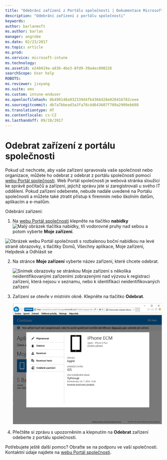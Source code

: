 ```yaml
---
title: "Odebrání zařízení z Portálu společnosti | Dokumentace Microsoftu"
description: "Odebrání zařízení z portálu společnosti"
keywords: 
author: barlanmsft
ms.author: barlan
manager: angrobe
ms.date: 02/23/2017
ms.topic: article
ms.prod: 
ms.service: microsoft-intune
ms.technology: 
ms.assetid: e240419a-a836-4be3-8fd9-39a4ec890226
searchScope: User help
ROBOTS: 
ms.reviewer: jieyang
ms.suite: ems
ms.custom: intune-enduser
ms.openlocfilehash: 0b490148a932339d4fb4366d28e020416782ceee
ms.sourcegitcommit: db7a7bbead3a3fa78c4d643607f709a2909eb608
ms.translationtype: HT
ms.contentlocale: cs-CZ
ms.lasthandoff: 09/28/2017
---
```

# <a name="remove-your-device-from-the-company-portal"></a>Odebrat zařízení z portálu společnosti

Pokud už nechcete, aby vaše zařízení spravovala vaše společnost nebo organizace, můžete ho odebrat z odebrat z portálu společnosti pomocí [webu Portál společnosti](https://portal.manage.microsoft.com). Web Portál společnosti je webová stránka sloužící ke správě počítačů a zařízení, jejichž správu jste si zaregistrovali u svého IT oddělení. Pokud zařízení odeberete, nebude nadále uvedené na Portálu společnosti a můžete také ztratit přístup k firemním nebo školním datům, aplikacím a e-mailům.

Odebrání zařízení:

1.  Na [webu Portál společnosti](https://portal.manage.microsoft.com) klepněte na tlačítko __nabídky__ ![Malý obrázek tlačítka nabídky, tři vodorovné pruhy nad sebou](/Intune/whats-new/media/CP_hamburger_menu.png) a potom vyberte __Moje zařízení__.

  ![Obrázek webu Portál společnosti s rozbalenou boční nabídkou na levé straně obrazovky, s tlačítky Domů, Všechny aplikace, Moje zařízení, Helpdesk a Odhlásit se](/media/iwp-expanded-sidebar.png)

2. Na stránce __Moje zařízení__ vyberte název zařízení, které chcete odebrat.

    ![Snímek obrazovky se stránkou Moje zařízení s několika neidentifikovanými zařízeními zobrazenými nad výzvou k registraci zařízení, která nejsou v seznamu, nebo k identifikaci neidentifikovaných zařízení](./media/macOS_enroll_002_tap_here_banner.png)

3.  Zařízení se otevře v místním okně. Klepněte na tlačítko **Odebrat**.

    ![Všechny možnosti pro vybrané zařízení na webu Portál společnosti, včetně možnosti Přejmenovat, Odebrat, Resetovat zařízení, Resetovat heslo a Vzdálené uzamčení ](./media/iwp-screen-with-all-options.png)

4. Přečtěte si zprávu s upozorněním a klepnutím na **Odebrat** zařízení odeberte z portálu společnosti.

Potřebujete ještě další pomoc? Obraťte se na podporu ve vaší společnosti. Kontaktní údaje najdete na [webu Portál společnosti](https://portal.manage.microsoft.com).
